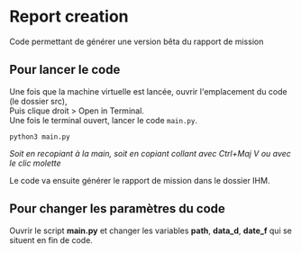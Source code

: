 # Report creation

Code permettant de générer une version bêta du rapport de mission


## Pour lancer le code
Une fois que la machine virtuelle est lancée, ouvrir l'emplacement du code (le dossier src),  
Puis clique droit > Open in Terminal.  
Une fois le terminal ouvert, lancer le code `main.py`.
```
python3 main.py
```
*Soit en recopiant à la main, soit en copiant collant avec Ctrl+Maj V ou avec le clic molette*

Le code va ensuite générer le rapport de mission dans le dossier IHM.  



## Pour changer les paramètres du code
Ouvrir le script **main.py** et changer les variables **path**, **data_d**, **date_f** qui se situent en fin de code.

